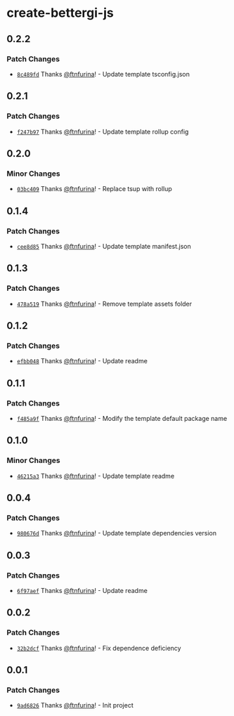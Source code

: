 # create-bettergi-js

## 0.2.2

### Patch Changes

- [`8c489fd`](https://github.com/ftnfurina/bettergi-js/commit/8c489fdd0a513d27ada047cf7364552645a4dac0) Thanks [@ftnfurina](https://github.com/ftnfurina)! - Update template tsconfig.json

## 0.2.1

### Patch Changes

- [`f247b97`](https://github.com/ftnfurina/bettergi-js/commit/f247b97d5fba0593b166ad73c48da3b3fecdddd3) Thanks [@ftnfurina](https://github.com/ftnfurina)! - Update template rollup config

## 0.2.0

### Minor Changes

- [`03bc409`](https://github.com/ftnfurina/bettergi-js/commit/03bc4093dfd2c868c356956cf026cba5245df985) Thanks [@ftnfurina](https://github.com/ftnfurina)! - Replace tsup with rollup

## 0.1.4

### Patch Changes

- [`cee8d85`](https://github.com/ftnfurina/bettergi-js/commit/cee8d858b4ef8e10801537a8beae4aa0b6fa38a3) Thanks [@ftnfurina](https://github.com/ftnfurina)! - Update template manifest.json

## 0.1.3

### Patch Changes

- [`478a519`](https://github.com/ftnfurina/bettergi-js/commit/478a519f6437e644c2c23a950ecf882929baaf58) Thanks [@ftnfurina](https://github.com/ftnfurina)! - Remove template assets folder

## 0.1.2

### Patch Changes

- [`efbb048`](https://github.com/ftnfurina/bettergi-js/commit/efbb048f2ff9836c59aa1035fc3f9f1dff65f821) Thanks [@ftnfurina](https://github.com/ftnfurina)! - Update readme

## 0.1.1

### Patch Changes

- [`f485a9f`](https://github.com/ftnfurina/bettergi-js/commit/f485a9fb986dee74307efe9fa14bc373947f3ae6) Thanks [@ftnfurina](https://github.com/ftnfurina)! - Modify the template default package name

## 0.1.0

### Minor Changes

- [`46215a3`](https://github.com/ftnfurina/bettergi-js/commit/46215a360e25c8f429010e804b3e4a893680a2b3) Thanks [@ftnfurina](https://github.com/ftnfurina)! - Update template readme

## 0.0.4

### Patch Changes

- [`980676d`](https://github.com/ftnfurina/bettergi-js/commit/980676d24557675ad58f1919343173f07b05674f) Thanks [@ftnfurina](https://github.com/ftnfurina)! - Update template dependencies version

## 0.0.3

### Patch Changes

- [`6f97aef`](https://github.com/ftnfurina/bettergi-js/commit/6f97aef3eaa7970a51e49f5ef4909fa815b0fc74) Thanks [@ftnfurina](https://github.com/ftnfurina)! - Update readme

## 0.0.2

### Patch Changes

- [`32b2dcf`](https://github.com/ftnfurina/bettergi-js/commit/32b2dcf4e36a3ebf996f83d7112704e4d83351de) Thanks [@ftnfurina](https://github.com/ftnfurina)! - Fix dependence deficiency

## 0.0.1

### Patch Changes

- [`9ad6826`](https://github.com/ftnfurina/bettergi-js/commit/9ad68269f4854a2c6930c0b03444825d0e28acc5) Thanks [@ftnfurina](https://github.com/ftnfurina)! - Init project
